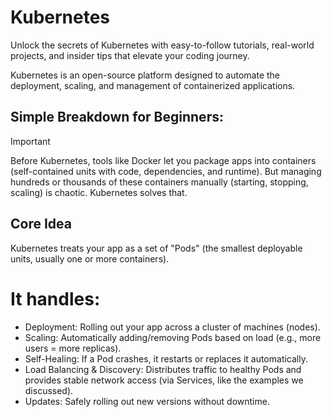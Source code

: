 # Kubernetes
Unlock the secrets of Kubernetes with easy-to-follow tutorials, real-world projects, and insider tips that elevate your coding journey.

Kubernetes is an open-source platform designed to automate the deployment, scaling, and management of containerized applications. 

## Simple Breakdown for Beginners:
> [!IMPORTANT]
> Before Kubernetes, tools like Docker let you package apps into containers (self-contained units with code, dependencies, and runtime). But managing hundreds or thousands of these containers manually (starting, stopping, scaling) is chaotic. Kubernetes solves that.

## Core Idea
Kubernetes treats your app as a set of "Pods" (the smallest deployable units, usually one or more containers).

# It handles:

- Deployment: Rolling out your app across a cluster of machines (nodes).
- Scaling: Automatically adding/removing Pods based on load (e.g., more users = more replicas).
- Self-Healing: If a Pod crashes, it restarts or replaces it automatically.
- Load Balancing & Discovery: Distributes traffic to healthy Pods and provides stable network access (via Services, like the examples we discussed).
- Updates: Safely rolling out new versions without downtime.
